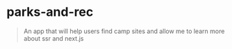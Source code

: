 # parks-and-rec

> An app that will help users find camp sites and allow me to learn more about ssr and next.js

